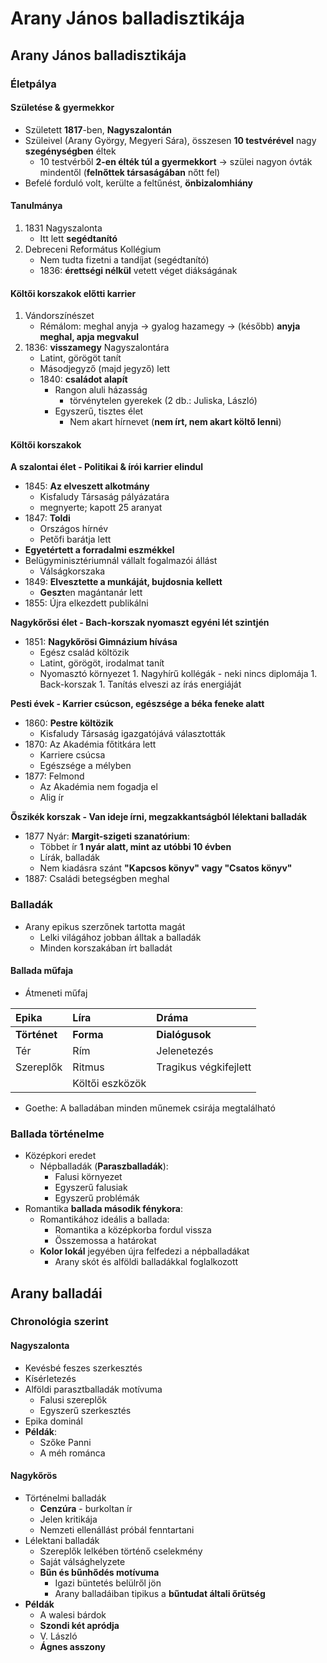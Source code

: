 # Arany János balladisztikája

## Arany János balladisztikája

### Életpálya

#### Születése & gyermekkor

* Született **1817**-ben, **Nagyszalontán**
* Szüleivel \(Arany György, Megyeri Sára\), összesen **10 testvérével** nagy **szegénységben** éltek
  * 10 testvérből **2-en élték túl a gyermekkort** -&gt; szülei nagyon óvták mindentől \(**felnőttek társaságában** nőtt fel\)
* Befelé forduló volt, kerülte a feltűnést, **önbizalomhiány**

#### Tanulmánya

1. 1831 Nagyszalonta
   * Itt lett **segédtanító**
2. Debreceni Református Kollégium
   * Nem tudta fizetni a tandíjat \(segédtanító\)
   * 1836: **érettségi nélkül** vetett véget diákságának

#### Költői korszakok előtti karrier

1. Vándorszínészet
   * Rémálom: meghal anyja -&gt; gyalog hazamegy -&gt; \(később\) **anyja meghal, apja megvakul**
2. 1836: **visszamegy** Nagyszalontára
   * Latint, görögöt tanít
   * Másodjegyző \(majd jegyző\) lett
   * 1840: **családot alapít**
     * Rangon aluli házasság
       * törvénytelen gyerekek \(2 db.: Juliska, László\)
     * Egyszerű, tisztes élet
       * Nem akart hírnevet \(**nem írt, nem akart költő lenni**\)

#### Költői korszakok

**A szalontai élet - Politikai & írói karrier elindul**

* 1845: **Az elveszett alkotmány**
  * Kisfaludy Társaság pályázatára
  * megnyerte; kapott 25 aranyat
* 1847: **Toldi**
  * Országos hírnév
  * Petőfi barátja lett
* **Egyetértett a forradalmi eszmékkel**
* Belügyminisztériumnál vállalt fogalmazói állást
  * Válságkorszaka
* 1849: **Elvesztette a munkáját, bujdosnia kellett**
  * **Geszt**en magántanár lett
* 1855: Újra elkezdett publikálni

**Nagykőrősi élet - Bach-korszak nyomaszt egyéni lét szintjén**

* 1851: **Nagykőrösi Gimnázium hívása**
  * Egész család költözik
  * Latint, görögöt, irodalmat tanít
  * Nyomasztó környezet 1. Nagyhírű kollégák - neki nincs diplomája 1. Back-korszak 1. Tanítás elveszi az írás energiáját

**Pesti évek - Karrier csúcson, egészsége a béka feneke alatt**

* 1860: **Pestre költözik**
  * Kisfaludy Társaság igazgatójává választották
* 1870: Az Akadémia főtitkára lett
  * Karriere csúcsa
  * Egészsége a mélyben
* 1877: Felmond
  * Az Akadémia nem fogadja el
  * Alig ír

**Őszikék korszak - Van ideje írni, megzakkantságból lélektani balladák**

* 1877 Nyár: **Margit-szigeti szanatórium**:
  * Többet ír **1 nyár alatt, mint az utóbbi 10 évben**
  * Lírák, balladák
  * Nem kiadásra szánt **"Kapcsos könyv" vagy "Csatos könyv"**
* 1887: Családi betegségben meghal

### Balladák

* Arany epikus szerzőnek tartotta magát
  * Lelki világához jobban álltak a balladák
  * Minden korszakában írt balladát

#### Ballada műfaja

* Átmeneti műfaj

| Epika | Líra | Dráma |
| :--- | :--- | :--- |
| **Történet** | **Forma** | **Dialógusok** |
| Tér | Rím | Jelenetezés |
| Szereplők | Ritmus | Tragikus végkifejlett |
|  | Költői eszközök |  |

* Goethe: A balladában minden műnemek csirája megtalálható

### Ballada történelme

* Középkori eredet
  * Népballadák \(**Paraszballadák**\):
    * Falusi környezet
    * Egyszerű falusiak
    * Egyszerű problémák
* Romantika **ballada második fénykora**:
  * Romantikához ideális a ballada:
    * Romantika a középkorba fordul vissza
    * Összemossa a határokat
  * **Kolor lokál** jegyében újra felfedezi a népballadákat
    * Arany skót és alföldi balladákkal foglalkozott

## Arany balladái

### Chronológia szerint

#### Nagyszalonta

* Kevésbé feszes szerkesztés
* Kísérletezés
* Alföldi parasztballadák motívuma
  * Falusi szereplők
  * Egyszerű szerkesztés
* Epika dominál
* **Példák**:
  * Szőke Panni
  * A méh románca

#### Nagykőrös

* Történelmi balladák
  * **Cenzúra** - burkoltan ír
  * Jelen kritikája
  * Nemzeti ellenállást próbál fenntartani
* Lélektani balladák
  * Szereplők lelkében történő cselekmény
  * Saját válsághelyzete
  * **Bűn és bűnhődés motívuma**
    * Igazi büntetés belülről jön
    * Arany balladáiban tipikus a **bűntudat általi őrütség**
* **Példák**
  * A walesi bárdok
  * **Szondi két apródja**
  * V. László
  * **Ágnes asszony**

